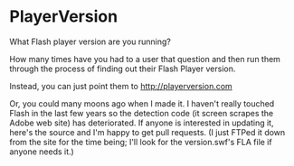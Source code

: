 PlayerVersion
=============

What Flash player version are you running? 

How many times have you had to a user that question and then run them through the process of finding out their Flash Player version. 

Instead, you can just point them to http://playerversion.com

Or, you could many moons ago when I made it. I haven't really touched Flash in the last few years so the detection code (it screen scrapes the Adobe web site) has deteriorated. If anyone is interested in updating it, here's the source and I'm happy to get pull requests. (I just FTPed it down from the site for the time being; I'll look for the version.swf's FLA file if anyone needs it.)
